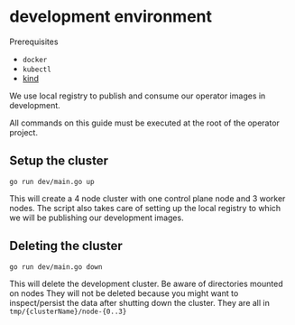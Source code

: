# development environment

Prerequisites

- `docker`
- `kubectl`
- [kind](https://kind.sigs.k8s.io/)

We use local registry to publish and consume our operator images in development.

All commands on this guide must be executed at the root of the operator project.

## Setup the cluster

```
go run dev/main.go up
```

This will create a 4 node cluster with one control plane node and 3 worker nodes.
The script also takes care of setting up the local registry to which we will be
publishing our development images.

## Deleting the cluster

```
go run dev/main.go down
```

This will delete the development cluster. Be aware of directories mounted on nodes
They will not be deleted because you might want to inspect/persist the data after
shutting down the cluster. They are all in `tmp/{clusterName}/node-{0..3}`